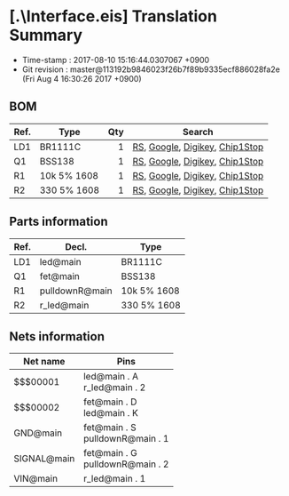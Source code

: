 # [.\Interface.eis] Translation Summary

* Time-stamp : 2017-08-10 15:16:44.0307067 +0900
*  Git revision : master@113192b9846023f26b7f89b9335ecf886028fa2e (Fri Aug 4 16:30:26 2017 +0900)


## BOM

|Ref.|Type|Qty|Search|
|--|--|--:|--|
|LD1|BR1111C|1|[RS](http://jp.rs-online.com/web/c/?sra=oss&r=t&searchTerm=BR1111C), [Google](https://www.google.co.jp/search?q=BR1111C), [Digikey](https://www.digikey.jp/products/ja?keywords=BR1111C), [Chip1Stop](http://www.chip1stop.com/search.do?classCd=&did=&keyword=BR1111C)|
|Q1|BSS138|1|[RS](http://jp.rs-online.com/web/c/?sra=oss&r=t&searchTerm=BSS138), [Google](https://www.google.co.jp/search?q=BSS138), [Digikey](https://www.digikey.jp/products/ja?keywords=BSS138), [Chip1Stop](http://www.chip1stop.com/search.do?classCd=&did=&keyword=BSS138)|
|R1|10k 5% 1608|1|[RS](http://jp.rs-online.com/web/c/?sra=oss&r=t&searchTerm=10k%205%25%201608), [Google](https://www.google.co.jp/search?q=10k%205%25%201608), [Digikey](https://www.digikey.jp/products/ja?keywords=10k%205%25%201608), [Chip1Stop](http://www.chip1stop.com/search.do?classCd=&did=&keyword=10k%205%25%201608)|
|R2|330 5% 1608|1|[RS](http://jp.rs-online.com/web/c/?sra=oss&r=t&searchTerm=330%205%25%201608), [Google](https://www.google.co.jp/search?q=330%205%25%201608), [Digikey](https://www.digikey.jp/products/ja?keywords=330%205%25%201608), [Chip1Stop](http://www.chip1stop.com/search.do?classCd=&did=&keyword=330%205%25%201608)|
## Parts information

|Ref.|Decl.|Type|
|--|--|--|
|LD1|led@main|BR1111C|
|Q1|fet@main|BSS138|
|R1|pulldownR@main|10k 5% 1608|
|R2|r_led@main|330 5% 1608|
## Nets information

|Net name|Pins|
|--|--|
|$$$00001|led@main . A<br>r_led@main . 2|
|$$$00002|fet@main . D<br>led@main . K|
|GND@main|fet@main . S<br>pulldownR@main . 1|
|SIGNAL@main|fet@main . G<br>pulldownR@main . 2|
|VIN@main|r_led@main . 1|
